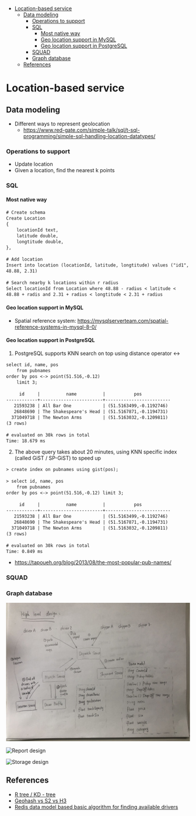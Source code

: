 - [Location-based service](#location-based-service)
  - [Data modeling](#data-modeling)
    - [Operations to support](#operations-to-support)
    - [SQL](#sql)
      - [Most native way](#most-native-way)
      - [Geo location support in MySQL](#geo-location-support-in-mysql)
      - [Geo location support in PostgreSQL](#geo-location-support-in-postgresql)
    - [SQUAD](#squad)
    - [Graph database](#graph-database)
  - [References](#references)

# Location-based service

## Data modeling
* Different ways to represent geolocation
  - https://www.red-gate.com/simple-talk/sql/t-sql-programming/simple-sql-handling-location-datatypes/

### Operations to support
* Update location
* Given a location, find the nearest k points

### SQL
#### Most native way

```
# Create schema
Create Location
{
    locationId text,
    latitude double,
    longtitude double,
},

# Add location
Insert into location (locationId, latitude, longtitude) values ("id1", 48.88, 2.31)

# Search nearby k locations within r radius
Select locationId from Location where 48.88 - radius < latitude < 48.88 + radis and 2.31 + radius < longtitude < 2.31 + radius

```

#### Geo location support in MySQL

* Spatial reference system: https://mysqlserverteam.com/spatial-reference-systems-in-mysql-8-0/

#### Geo location support in PostgreSQL
1. PostgreSQL supports KNN search on top using distance operator <->

```
select id, name, pos
    from pubnames
order by pos <-> point(51.516,-0.12)
    limit 3;

     id     |          name          |           pos           
------------+------------------------+-------------------------
   21593238 | All Bar One            | (51.5163499,-0.1192746)
   26848690 | The Shakespeare's Head | (51.5167871,-0.1194731)
  371049718 | The Newton Arms        | (51.5163032,-0.1209811)
(3 rows)

# evaluated on 30k rows in total
Time: 18.679 ms 
```

2. The above query takes about 20 minutes, using KNN specific index (called GiST / SP-GiST) to speed up

```
> create index on pubnames using gist(pos);

> select id, name, pos
    from pubnames
order by pos <-> point(51.516,-0.12) limit 3;
     
     id     |          name          |           pos           
------------+------------------------+-------------------------
   21593238 | All Bar One            | (51.5163499,-0.1192746)
   26848690 | The Shakespeare's Head | (51.5167871,-0.1194731)
  371049718 | The Newton Arms        | (51.5163032,-0.1209811)
(3 rows)

# evaluated on 30k rows in total
Time: 0.849 ms
```

* https://tapoueh.org/blog/2013/08/the-most-popular-pub-names/

### SQUAD


### Graph database


![Schema design](./images/location_mySQL.jpg)

![Report design](./images/location_redis.jpg)

![Storage design](./images/location_storage.jpg)


## References
* [R tree / KD - tree](https://blog.mapbox.com/a-dive-into-spatial-search-algorithms-ebd0c5e39d2a)
* [Geohash vs S2 vs H3](https://dev.to/phm200/the-problem-of-nearness-part-2-a-solution-with-s2-23gm)
* [Redis data model based basic algorithm for finding available drivers](https://www.youtube.com/watch?v=cSFWlF96Sds)
